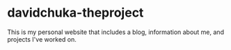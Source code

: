 # davidchuka-theproject
This is my personal website that includes a blog, information about me, and projects I've worked on.
